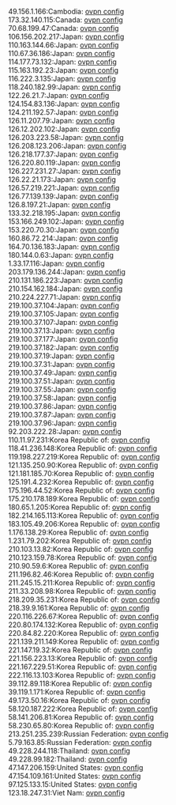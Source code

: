 49.156.1.166:Cambodia: [ovpn config](vpn/49_156_1_166.ovpn)  
173.32.140.115:Canada: [ovpn config](vpn/173_32_140_115.ovpn)  
70.68.199.47:Canada: [ovpn config](vpn/70_68_199_47.ovpn)  
106.156.202.217:Japan: [ovpn config](vpn/106_156_202_217.ovpn)  
110.163.144.66:Japan: [ovpn config](vpn/110_163_144_66.ovpn)  
110.67.36.186:Japan: [ovpn config](vpn/110_67_36_186.ovpn)  
114.177.73.132:Japan: [ovpn config](vpn/114_177_73_132.ovpn)  
115.163.192.23:Japan: [ovpn config](vpn/115_163_192_23.ovpn)  
116.222.3.135:Japan: [ovpn config](vpn/116_222_3_135.ovpn)  
118.240.182.99:Japan: [ovpn config](vpn/118_240_182_99.ovpn)  
122.26.21.7:Japan: [ovpn config](vpn/122_26_21_7.ovpn)  
124.154.83.136:Japan: [ovpn config](vpn/124_154_83_136.ovpn)  
124.211.192.57:Japan: [ovpn config](vpn/124_211_192_57.ovpn)  
126.11.207.79:Japan: [ovpn config](vpn/126_11_207_79.ovpn)  
126.12.202.102:Japan: [ovpn config](vpn/126_12_202_102.ovpn)  
126.203.223.58:Japan: [ovpn config](vpn/126_203_223_58.ovpn)  
126.208.123.206:Japan: [ovpn config](vpn/126_208_123_206.ovpn)  
126.218.177.37:Japan: [ovpn config](vpn/126_218_177_37.ovpn)  
126.220.80.119:Japan: [ovpn config](vpn/126_220_80_119.ovpn)  
126.227.231.27:Japan: [ovpn config](vpn/126_227_231_27.ovpn)  
126.22.21.173:Japan: [ovpn config](vpn/126_22_21_173.ovpn)  
126.57.219.221:Japan: [ovpn config](vpn/126_57_219_221.ovpn)  
126.77.139.139:Japan: [ovpn config](vpn/126_77_139_139.ovpn)  
126.8.197.21:Japan: [ovpn config](vpn/126_8_197_21.ovpn)  
133.32.218.195:Japan: [ovpn config](vpn/133_32_218_195.ovpn)  
153.166.249.102:Japan: [ovpn config](vpn/153_166_249_102.ovpn)  
153.220.70.30:Japan: [ovpn config](vpn/153_220_70_30.ovpn)  
160.86.72.214:Japan: [ovpn config](vpn/160_86_72_214.ovpn)  
164.70.136.183:Japan: [ovpn config](vpn/164_70_136_183.ovpn)  
180.144.0.63:Japan: [ovpn config](vpn/180_144_0_63.ovpn)  
1.33.17.116:Japan: [ovpn config](vpn/1_33_17_116.ovpn)  
203.179.136.244:Japan: [ovpn config](vpn/203_179_136_244.ovpn)  
210.131.186.223:Japan: [ovpn config](vpn/210_131_186_223.ovpn)  
210.154.162.184:Japan: [ovpn config](vpn/210_154_162_184.ovpn)  
210.224.227.71:Japan: [ovpn config](vpn/210_224_227_71.ovpn)  
219.100.37.104:Japan: [ovpn config](vpn/219_100_37_104.ovpn)  
219.100.37.105:Japan: [ovpn config](vpn/219_100_37_105.ovpn)  
219.100.37.107:Japan: [ovpn config](vpn/219_100_37_107.ovpn)  
219.100.37.13:Japan: [ovpn config](vpn/219_100_37_13.ovpn)  
219.100.37.177:Japan: [ovpn config](vpn/219_100_37_177.ovpn)  
219.100.37.182:Japan: [ovpn config](vpn/219_100_37_182.ovpn)  
219.100.37.19:Japan: [ovpn config](vpn/219_100_37_19.ovpn)  
219.100.37.31:Japan: [ovpn config](vpn/219_100_37_31.ovpn)  
219.100.37.49:Japan: [ovpn config](vpn/219_100_37_49.ovpn)  
219.100.37.51:Japan: [ovpn config](vpn/219_100_37_51.ovpn)  
219.100.37.55:Japan: [ovpn config](vpn/219_100_37_55.ovpn)  
219.100.37.58:Japan: [ovpn config](vpn/219_100_37_58.ovpn)  
219.100.37.86:Japan: [ovpn config](vpn/219_100_37_86.ovpn)  
219.100.37.87:Japan: [ovpn config](vpn/219_100_37_87.ovpn)  
219.100.37.96:Japan: [ovpn config](vpn/219_100_37_96.ovpn)  
92.203.222.28:Japan: [ovpn config](vpn/92_203_222_28.ovpn)  
110.11.97.231:Korea Republic of: [ovpn config](vpn/110_11_97_231.ovpn)  
118.41.236.148:Korea Republic of: [ovpn config](vpn/118_41_236_148.ovpn)  
119.198.227.219:Korea Republic of: [ovpn config](vpn/119_198_227_219.ovpn)  
121.135.250.90:Korea Republic of: [ovpn config](vpn/121_135_250_90.ovpn)  
121.181.185.70:Korea Republic of: [ovpn config](vpn/121_181_185_70.ovpn)  
125.191.4.232:Korea Republic of: [ovpn config](vpn/125_191_4_232.ovpn)  
175.196.44.52:Korea Republic of: [ovpn config](vpn/175_196_44_52.ovpn)  
175.210.178.189:Korea Republic of: [ovpn config](vpn/175_210_178_189.ovpn)  
180.65.1.205:Korea Republic of: [ovpn config](vpn/180_65_1_205.ovpn)  
182.214.165.113:Korea Republic of: [ovpn config](vpn/182_214_165_113.ovpn)  
183.105.49.206:Korea Republic of: [ovpn config](vpn/183_105_49_206.ovpn)  
1.176.138.29:Korea Republic of: [ovpn config](vpn/1_176_138_29.ovpn)  
1.231.79.202:Korea Republic of: [ovpn config](vpn/1_231_79_202.ovpn)  
210.103.13.82:Korea Republic of: [ovpn config](vpn/210_103_13_82.ovpn)  
210.123.159.78:Korea Republic of: [ovpn config](vpn/210_123_159_78.ovpn)  
210.90.59.6:Korea Republic of: [ovpn config](vpn/210_90_59_6.ovpn)  
211.196.82.46:Korea Republic of: [ovpn config](vpn/211_196_82_46.ovpn)  
211.245.15.211:Korea Republic of: [ovpn config](vpn/211_245_15_211.ovpn)  
211.33.208.98:Korea Republic of: [ovpn config](vpn/211_33_208_98.ovpn)  
218.209.35.231:Korea Republic of: [ovpn config](vpn/218_209_35_231.ovpn)  
218.39.9.161:Korea Republic of: [ovpn config](vpn/218_39_9_161.ovpn)  
220.116.226.67:Korea Republic of: [ovpn config](vpn/220_116_226_67.ovpn)  
220.80.174.132:Korea Republic of: [ovpn config](vpn/220_80_174_132.ovpn)  
220.84.82.220:Korea Republic of: [ovpn config](vpn/220_84_82_220.ovpn)  
221.139.211.149:Korea Republic of: [ovpn config](vpn/221_139_211_149.ovpn)  
221.147.19.32:Korea Republic of: [ovpn config](vpn/221_147_19_32.ovpn)  
221.156.223.13:Korea Republic of: [ovpn config](vpn/221_156_223_13.ovpn)  
221.167.229.51:Korea Republic of: [ovpn config](vpn/221_167_229_51.ovpn)  
222.116.13.103:Korea Republic of: [ovpn config](vpn/222_116_13_103.ovpn)  
39.112.89.118:Korea Republic of: [ovpn config](vpn/39_112_89_118.ovpn)  
39.119.1.171:Korea Republic of: [ovpn config](vpn/39_119_1_171.ovpn)  
49.173.50.16:Korea Republic of: [ovpn config](vpn/49_173_50_16.ovpn)  
58.120.187.222:Korea Republic of: [ovpn config](vpn/58_120_187_222.ovpn)  
58.141.206.81:Korea Republic of: [ovpn config](vpn/58_141_206_81.ovpn)  
58.230.65.80:Korea Republic of: [ovpn config](vpn/58_230_65_80.ovpn)  
213.251.235.239:Russian Federation: [ovpn config](vpn/213_251_235_239.ovpn)  
5.79.163.85:Russian Federation: [ovpn config](vpn/5_79_163_85.ovpn)  
49.228.244.118:Thailand: [ovpn config](vpn/49_228_244_118.ovpn)  
49.228.99.182:Thailand: [ovpn config](vpn/49_228_99_182.ovpn)  
47.147.206.159:United States: [ovpn config](vpn/47_147_206_159.ovpn)  
47.154.109.161:United States: [ovpn config](vpn/47_154_109_161.ovpn)  
97.125.133.15:United States: [ovpn config](vpn/97_125_133_15.ovpn)  
123.18.247.31:Viet Nam: [ovpn config](vpn/123_18_247_31.ovpn)  
